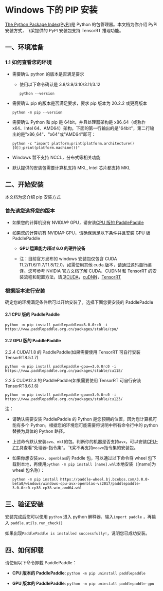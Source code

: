 # Windows 下的 PIP 安装

[The Python Package Index(PyPI)](https://pypi.org/)是 Python 的包管理器。本文档为你介绍 PyPI 安装方式，飞桨提供的 PyPI 安装包支持 TensorRT 推理功能。

## 一、环境准备

### 1.1 如何查看您的环境

* 需要确认 python 的版本是否满足要求

  * 使用以下命令确认是 3.8/3.9/3.10/3.11/3.12

    ```
    python --version
    ```

* 需要确认 pip 的版本是否满足要求，要求 pip 版本为 20.2.2 或更高版本

    ```
    python -m pip --version
    ```


* 需要确认 Python 和 pip 是 64bit，并且处理器架构是 x86_64（或称作 x64、Intel 64、AMD64）架构。下面的第一行输出的是"64bit"，第二行输出的是"x86_64"、"x64"或"AMD64"即可：

    ```
    python -c "import platform;print(platform.architecture()[0]);print(platform.machine())"
    ```


* Windows 暂不支持 NCCL，分布式等相关功能
* 默认提供的安装包需要计算机支持 MKL, Intel 芯片都支持 MKL


## 二、开始安装

本文档为您介绍 pip 安装方式

### 首先请您选择您的版本

* 如果您的计算机没有 NVIDIA® GPU，请安装[CPU 版的 PaddlePaddle](#cpu)

* 如果您的计算机有 NVIDIA® GPU，请确保满足以下条件并且安装 GPU 版 PaddlePaddle

  * **GPU 运算能力超过 6.0 的硬件设备**

  * 注：目前官方发布的 windows 安装包仅包含 CUDA 11.2/11.6/11.7/11.8/12.0，如需使用其他 cuda 版本，请通过源码自行编译。您可参考 NVIDIA 官方文档了解 CUDA、CUDNN 和 TensorRT 的安装流程和配置方法，请见[CUDA](https://docs.nvidia.com/cuda/cuda-installation-guide-linux/)，[cuDNN](https://docs.nvidia.com/deeplearning/sdk/cudnn-install/)，[TensorRT](https://developer.nvidia.com/tensorrt)



### 根据版本进行安装
确定您的环境满足条件后可以开始安装了，选择下面您要安装的 PaddlePaddle



#### 2.1 <span id="cpu">CPU 版的 PaddlePaddle</span>


  ```
  python -m pip install paddlepaddle==3.0.0rc0 -i https://www.paddlepaddle.org.cn/packages/stable/cpu/
  ```


#### 2.2 <span id="gpu">GPU 版的 PaddlePaddle</span>


2.2.4 CUDA11.8 的 PaddlePaddle(如果需要使用 TensorRT 可自行安装 TensorRT8.5.1.7)

  ```
  python -m pip install paddlepaddle-gpu==3.0.0rc0 -i https://www.paddlepaddle.org.cn/packages/stable/cu118/
  ```

2.2.5 CUDA12.3 的 PaddlePaddle(如果需要使用 TensorRT 可自行安装 TensorRT8.6.1.6)

  ```
  python -m pip install paddlepaddle-gpu==3.0.0rc0 -i https://www.paddlepaddle.org.cn/packages/stable/cu123/
  ```

注：

* 请确认需要安装 PaddlePaddle 的 Python 是您预期的位置，因为您计算机可能有多个 Python。根据您的环境您可能需要将说明中所有命令行中的 python 替换为具体的 Python 路径。

* 上述命令默认安装`avx`、`mkl`的包。判断你的机器是否支持`avx`，可以安装[CPU-Z](https://www.cpuid.com/softwares/cpu-z.html)工具查看“处理器-指令集”。飞桨不再支持`noavx`指令集的安装包。

* 如果你想安装`avx`、`openblas`的 Paddle 包，可以通过以下命令将 wheel 包下载到本地，再使用`python -m pip install [name].whl`本地安装（[name]为 wheel 包名称）：

  ```
  python -m pip install https://paddle-wheel.bj.bcebos.com/3.0.0-beta0/windows/windows-cpu-avx-openblas-vs2017/paddlepaddle-3.0.0rc0-cp38-cp38-win_amd64.whl
  ```




## **三、验证安装**

安装完成后您可以使用 `python` 进入 python 解释器，输入`import paddle` ，再输入 `paddle.utils.run_check()`

如果出现`PaddlePaddle is installed successfully!`，说明您已成功安装。

## **四、如何卸载**

请使用以下命令卸载 PaddlePaddle：

* **CPU 版本的 PaddlePaddle**: `python -m pip uninstall paddlepaddle`

* **GPU 版本的 PaddlePaddle**: `python -m pip uninstall paddlepaddle-gpu`
